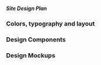 ##### Site Design Plan

### Colors, typography and layout


### Design Components


### Design Mockups
